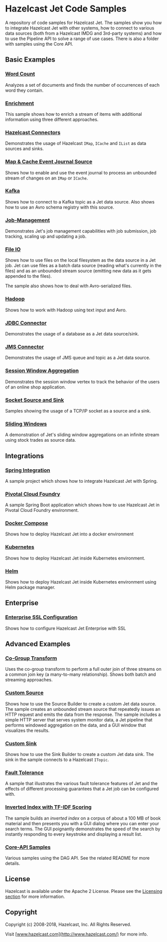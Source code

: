 # Hazelcast Jet Code Samples

A repository of code samples for Hazelcast Jet. The samples show you how
to integrate Hazelcast Jet with other systems, how to connect to various
data sources (both from a Hazelcast IMDG and 3rd-party systems) and how
to use the Pipeline API to solve a range of use cases. There is also a
folder with samples using the Core API.

## Basic Examples

### [Word Count](wordcount/src/main/java)

Analyzes a set of documents and finds the number of occurrences
of each word they contain.

### [Enrichment](enrichment/src/main/java)

This sample shows how to enrich a stream of items with additional
information using three different approaches.

### [Hazelcast Connectors](hazelcast-connectors/src/main/java)

Demonstrates the usage of Hazelcast `IMap`, `ICache` and `IList` as data
sources and sinks.

### [Map & Cache Event Journal Source](event-journal/src/main/java)

Shows how to enable and use the event journal to process an unbounded
stream of changes on an `IMap` or `ICache`.

### [Kafka](kafka/src/main/java)

Shows how to connect to a Kafka topic as a Jet data source. Also shows
how to use an Avro schema registry with this source.

### [Job-Management](job-management/src/main/java)

Demonstrates Jet's job management capabilities with job submission,
job tracking, scaling up and updating a job.

### [File IO](file-io/src/main/java)

Shows how to use files on the local filesystem as the data source in
a Jet job. Jet can use files as a batch data source (reading what's
currently in the files) and as an unbounded stream source (emitting
new data as it gets appended to the files).

The sample also shows how to deal with Avro-serialized files.

### [Hadoop](hadoop/src/main/java)

Shows how to work with Hadoop using text input and Avro.

### [JDBC Connector](jdbc/src/main/java)

Demonstrates the usage of a database as a Jet data source/sink.

### [JMS Connector](jms/src/main/java)

Demonstrates the usage of JMS queue and topic as a Jet data source.

### [Session Window Aggregation](session-windows/src/main/java)

Demonstrates the session window vertex to track the behavior of the
users of an online shop application.

### [Socket Source and Sink](sockets/src/main/java)

Samples showing the usage of a TCP/IP socket as a source and a sink.

### [Sliding Windows](sliding-windows/src/main/java)

A demonstration of Jet's sliding window aggregations on an infinite
stream using stock trades as source data.

## Integrations

### [Spring Integration](integration/spring)

A sample project which shows how to integrate Hazelcast Jet with Spring.

### [Pivotal Cloud Foundry](integration/pcf)

A sample Spring Boot application which
shows how to use Hazelcast Jet in Pivotal Cloud Foundry environment.

### [Docker Compose](integration/docker-compose)

Shows how to deploy Hazelcast Jet into a docker environment

### [Kubernetes](integration/kubernetes)

Shows how to deploy Hazelcast Jet inside Kubernetes environment. 

### [Helm](integration/kubernetes/helm)

Shows how to deploy Hazelcast Jet inside Kubernetes environment using Helm 
package manager. 

## Enterprise

### [Enterprise SSL Configuration](enterprise)

Shows how to configure Hazelcast Jet Enterprise with SSL

## Advanced Examples

### [Co-Group Transform](co-group/src/main/java)

Uses the co-group transform to perform a full outer join of three
streams on a common join key (a many-to-many relationship). Shows
both batch and streaming approaches.

### [Custom Source](source-builder/src/main/java)

Shows how to use the Source Builder to create a custom Jet data source.
The sample creates an unbounded stream source that repeatedly issues an
HTTP request and emits the data from the response. The sample includes
a simple HTTP server that serves system monitor data, a Jet pipeline
that performs windowed aggregation on the data, and a GUI window that
visualizes the results.

### [Custom Sink](sink-builder/src/main/java)

Shows how to use the Sink Builder to create a custom Jet data sink.
The sink in the sample connects to a Hazelcast `ITopic`.

### [Fault Tolerance](fault-tolerance/src/main/java)

A sample that illustrates the various fault tolerance features of Jet
and the effects of different processing guarantees that a Jet job can be
configured with.

### [Inverted Index with TF-IDF Scoring](tf-idf/src/main/java)

The sample builds an _inverted index_ on a corpus of about a 100 MB of
book material and then presents you with a GUI dialog where you can
enter your search terms. The GUI poignantly demonstrates the speed of
the search by instantly responding to every keystroke and displaying a
result list.

### [Core-API Samples](core-api/README.md)

Various samples using the DAG API. See the related README for more details.

## License

Hazelcast is available under the Apache 2 License. Please see the
[Licensing section](http://docs.hazelcast.org/docs/latest-dev/manual/html-single/index.html#licensing)
for more information.

## Copyright

Copyright (c) 2008-2018, Hazelcast, Inc. All Rights Reserved.

Visit [www.hazelcast.com](http://www.hazelcast.com/) for more info.
